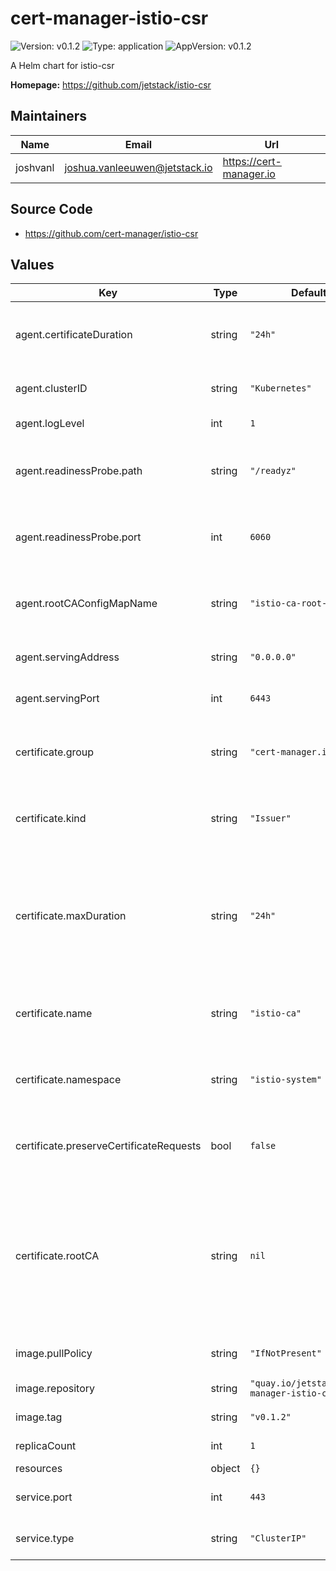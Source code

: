 # cert-manager-istio-csr

![Version: v0.1.2](https://img.shields.io/badge/Version-v0.1.2-informational?style=flat-square) ![Type: application](https://img.shields.io/badge/Type-application-informational?style=flat-square) ![AppVersion: v0.1.2](https://img.shields.io/badge/AppVersion-v0.1.2-informational?style=flat-square)

A Helm chart for istio-csr

**Homepage:** <https://github.com/jetstack/istio-csr>

## Maintainers

| Name | Email | Url |
| ---- | ------ | --- |
| joshvanl | joshua.vanleeuwen@jetstack.io | https://cert-manager.io |

## Source Code

* <https://github.com/cert-manager/istio-csr>

## Values

| Key | Type | Default | Description |
|-----|------|---------|-------------|
| agent.certificateDuration | string | `"24h"` | Requested duration of gRPC serving certificate. Will be automatically renewed. |
| agent.clusterID | string | `"Kubernetes"` | The istio cluster ID to verify incoming CSRs. |
| agent.logLevel | int | `1` | Verbosity of istio-csr logging. |
| agent.readinessProbe.path | string | `"/readyz"` | Path to expose istio-csr HTTP readiness probe on default network interface. |
| agent.readinessProbe.port | int | `6060` | Container port to expose istio-csr HTTP readiness probe on default network interface. |
| agent.rootCAConfigMapName | string | `"istio-ca-root-cert"` | Name of ConfigMap that should contain the root CA in all namespaces. |
| agent.servingAddress | string | `"0.0.0.0"` | Container address to serve istio-csr gRPC service. |
| agent.servingPort | int | `6443` | Container port to serve istio-csr gRPC service. |
| certificate.group | string | `"cert-manager.io"` | Issuer group name set on created CertificateRequests from incoming gRPC CSRs. |
| certificate.kind | string | `"Issuer"` | Issuer kind set on created CertificateRequests from incoming gRPC CSRs. |
| certificate.maxDuration | string | `"24h"` | Maximum validity duration that can be requested for a certificate. istio-csr will request a duration of the smaller of this value, and that of the incoming gRPC CSR. |
| certificate.name | string | `"istio-ca"` | Issuer name set on created CertificateRequests from incoming gRPC CSRs. |
| certificate.namespace | string | `"istio-system"` | Namespace to create CertificateRequests from incoming gRPC CSRs. |
| certificate.preserveCertificateRequests | bool | `false` | Don't delete created CertificateRequests once they have been signed. |
| certificate.rootCA | string | `nil` | An optional PEM encoded root CA that the root CA ConfigMap in all namespaces will be populated with. If empty, the CA returned from cert-manager for the serving certificate will be used. |
| image.pullPolicy | string | `"IfNotPresent"` | Kubernetes imagePullPolicy on Deployment. |
| image.repository | string | `"quay.io/jetstack/cert-manager-istio-csr"` | Target image repository. |
| image.tag | string | `"v0.1.2"` | Target image version tag. |
| replicaCount | int | `1` | Number of replicas of istio-csr to run. |
| resources | object | `{}` |  |
| service.port | int | `443` | Service port to expose istio-csr gRPC service. |
| service.type | string | `"ClusterIP"` | Service type to expose istio-csr gRPC service. |

